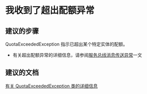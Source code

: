 <properties 
    pageTitle="I am receiving a quota exceeded exception" 
    description="我收到了超出配额异常" 
    service="microsoft.servicebus"
    resource="namespaces"
    authors="jtaubensee"
    displayOrder="2"
    selfHelpType="resource"
    supportTopicIds=""
    resourceTags="" 
    productPesIds=""
    cloudEnvironments="public" 
/>


# 我收到了超出配额异常

## **建议的步骤**
QuotaExceededException 指示已超出某个特定实体的配额。 
* 有关超出配额异常的详细信息，请参阅[服务总线消息传送异常](https://azure.microsoft.com/documentation/articles/service-bus-messaging-exceptions/#quotaexceededexception)一文

## **建议的文档**
[有关 QuotaExceededException 类的详细信息](https://msdn.microsoft.com/library/azure/microsoft.servicebus.messaging.quotaexceededexception.aspx)<br>


<!--HONumber=Aug16_HO3-->


